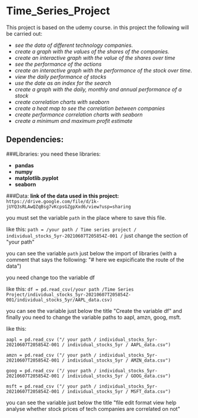 # Time_Series_Project
This project is based on the udemy course. in this project the following will be carried out:
- *see the data of different technology companies.*
- *create a graph with the values of the shares of the companies.*
- *create an interactive graph with the value of the shares over time*
- *see the performance of the actions*
- *create an interactive graph with the performance of the stock over time*.
- *view the daily performance of stocks*
- *use the date as an index for the search*
- *create a graph with the daily, monthly and annual performance of a stock*
- *create correlation charts with seaborn*
- *create a heat map to see the correlation between companies*
- *create performance correlation charts with seaborn*
- *create a minimum and maximum profit estimate*
## Dependencies:

###Libraries:
you need these libraries:
- __pandas__
- __numpy__
- __matplotlib.pyplot__
- __seaborn__

###Data:
 __link of the data used in this project:__ `https://drive.google.com/file/d/1k-jUYQ3sRLAwQZqBsg7vKcpsGZgpXxd6/view?usp=sharing`

you must set the variable `path` in the place where to save this file.

like this: `path = /your path / Time series project / individual_stocks_5yr-20210607T205854Z-001 /`
just change the section of "your path"

you can see the variable `path` just below the import of libraries (with a comment that says the following: "# here we expicificate the route of the data")

you need change too the variable df

like this: `df = pd.read_csv(/your path /Time Series Project/individual_stocks_5yr-20210607T205854Z-001/individual_stocks_5yr/AAPL_data.csv)`

you can see the variable just below the title
"Create the variable df"
and finally you need to change the variable paths to aapl, amzn, goog, msft.

like this:

`aapl = pd.read_csv ("/ your path / individual_stocks_5yr-20210607T205854Z-001 / individual_stocks_5yr / AAPL_data.csv")`

`amzn = pd.read_csv ("/ your path / individual_stocks_5yr-20210607T205854Z-001 / individual_stocks_5yr / AMZN_data.csv")`

`goog = pd.read_csv ("/ your path / individual_stocks_5yr-20210607T205854Z-001 / individual_stocks_5yr / GOOG_data.csv")`

`msft = pd.read_csv ("/ your path / individual_stocks_5yr-20210607T205854Z-001 / individual_stocks_5yr / MSFT_data.csv")`

you can see the variable just below the title
"file edit format view help analyse whether stock prices of tech companies are correlated on not"

